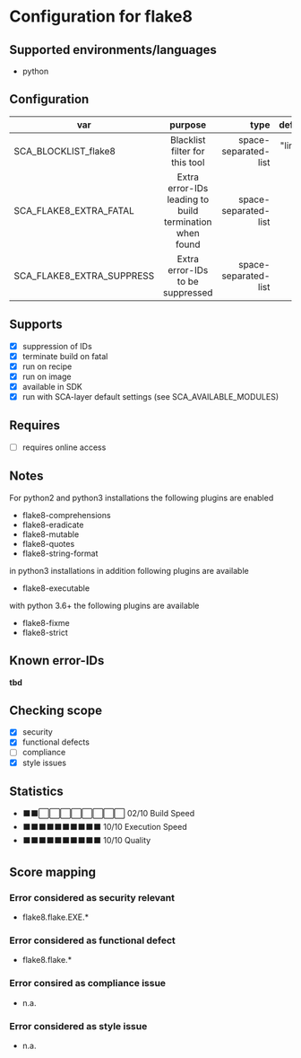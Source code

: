 # Configuration for flake8

## Supported environments/languages

* python

## Configuration

| var | purpose | type | default |
| ------------- |:-------------:| -----:| -----:
| SCA_BLOCKLIST_flake8 | Blacklist filter for this tool | space-separated-list | "linux-*"
| SCA_FLAKE8_EXTRA_FATAL | Extra error-IDs leading to build termination when found | space-separated-list | ""
| SCA_FLAKE8_EXTRA_SUPPRESS | Extra error-IDs to be suppressed | space-separated-list | ""

## Supports

* [x] suppression of IDs
* [x] terminate build on fatal
* [x] run on recipe
* [x] run on image
* [x] available in SDK
* [x] run with SCA-layer default settings (see SCA_AVAILABLE_MODULES)

## Requires

* [ ] requires online access

## Notes

For python2 and python3 installations the following plugins are enabled

* flake8-comprehensions
* flake8-eradicate
* flake8-mutable
* flake8-quotes
* flake8-string-format

in python3 installations in addition following plugins are available

* flake8-executable

with python 3.6+ the following plugins are available

* flake8-fixme
* flake8-strict

## Known error-IDs

__tbd__

## Checking scope

* [x] security
* [x] functional defects
* [ ] compliance
* [x] style issues

## Statistics

* ⬛⬛⬜⬜⬜⬜⬜⬜⬜⬜ 02/10 Build Speed
* ⬛⬛⬛⬛⬛⬛⬛⬛⬛⬛ 10/10 Execution Speed
* ⬛⬛⬛⬛⬛⬛⬛⬛⬛⬛ 10/10 Quality

## Score mapping

### Error considered as security relevant

* flake8.flake.EXE.*

### Error considered as functional defect

* flake8.flake.*

### Error consired as compliance issue

* n.a.

### Error considered as style issue

* n.a.
